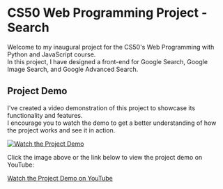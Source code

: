 # CS50 Web Programming Project - Search

Welcome to my inaugural project for the CS50's Web Programming with Python and JavaScript course.  
In this project, I have designed a front-end for Google Search, Google Image Search, and Google Advanced Search.

## Project Demo

I've created a video demonstration of this project to showcase its functionality and features.  
I encourage you to watch the demo to get a better understanding of how the project works and see it in action.

[![Watch the Project Demo](https://blogger.googleusercontent.com/img/b/R29vZ2xl/AVvXsEhVmjbcsj2Cho2nLCFXIUWmmCjsjaPcImlNcCIaD5v9YsLlv9lTtl3cRNeOS1NDD02qvJRgaq2rWEv2UzwOy3VfBRBuqeacxXVQrn2g91rV-TebLL1Hhf3-tZK3BatBFJbhKgwWegcVc2XM7LwIBTVixc8q8JOBewaRpE0nuxFd43Hdme4OW3kF5v2lDAs/s1366/Search.png)](https://www.youtube.com/watch?v=IqY0paSy7F8)

Click the image above or the link below to view the project demo on YouTube:

[Watch the Project Demo on YouTube](https://www.youtube.com/watch?v=IqY0paSy7F8)
